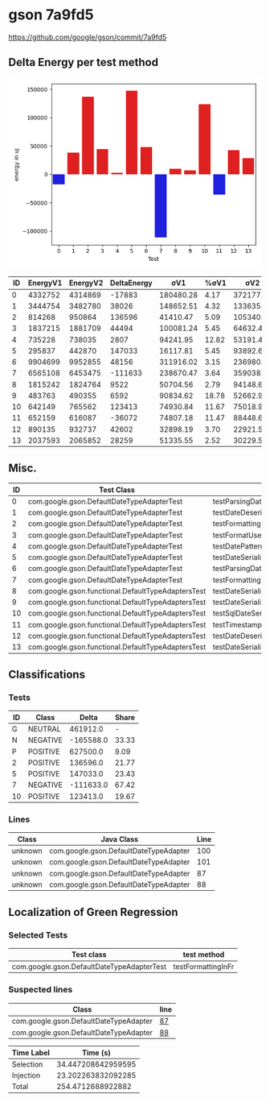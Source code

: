 # gson 7a9fd5


https://github.com/google/gson/commit/7a9fd5



## Delta Energy per test method

![](./gson_delta_energy_0_v.png)


| ID | EnergyV1 | EnergyV2 | DeltaEnergy | σV1 | %σV1 | σV2 | %σV2 |
| --- | --- | --- | --- | --- | --- | --- | --- |
| 0 | 4332752 | 4314869 | -17883 | 180480.28 | 4.17 | 372177.10 | 8.63 |
| 1 | 3444754 | 3482780 | 38026 | 148652.51 | 4.32 | 133635.30 | 3.84 |
| 2 | 814268 | 950864 | 136596 | 41410.47 | 5.09 | 105340.86 | 11.08 |
| 3 | 1837215 | 1881709 | 44494 | 100081.24 | 5.45 | 64632.44 | 3.43 |
| 4 | 735228 | 738035 | 2807 | 94241.95 | 12.82 | 53191.44 | 7.21 |
| 5 | 295837 | 442870 | 147033 | 16117.81 | 5.45 | 93892.66 | 21.20 |
| 6 | 9904699 | 9952855 | 48156 | 311916.02 | 3.15 | 236980.16 | 2.38 |
| 7 | 6565108 | 6453475 | -111633 | 238670.47 | 3.64 | 359038.72 | 5.56 |
| 8 | 1815242 | 1824764 | 9522 | 50704.56 | 2.79 | 94148.66 | 5.16 |
| 9 | 483763 | 490355 | 6592 | 90834.62 | 18.78 | 52662.93 | 10.74 |
| 10 | 642149 | 765562 | 123413 | 74930.84 | 11.67 | 75018.98 | 9.80 |
| 11 | 652159 | 616087 | -36072 | 74807.18 | 11.47 | 88448.65 | 14.36 |
| 12 | 890135 | 932737 | 42602 | 32898.19 | 3.70 | 22921.56 | 2.46 |
| 13 | 2037593 | 2065852 | 28259 | 51335.55 | 2.52 | 30229.50 | 1.46 |

## Misc.

| ID | Test Class | Test Method |
| --- | --- | --- |
| 0 | com.google.gson.DefaultDateTypeAdapterTest | testParsingDatesFormattedWithUsLocale |
| 1 | com.google.gson.DefaultDateTypeAdapterTest | testDateDeserializationISO8601 |
| 2 | com.google.gson.DefaultDateTypeAdapterTest | testFormattingInEnUs |
| 3 | com.google.gson.DefaultDateTypeAdapterTest | testFormatUsesDefaultTimezone |
| 4 | com.google.gson.DefaultDateTypeAdapterTest | testDatePattern |
| 5 | com.google.gson.DefaultDateTypeAdapterTest | testDateSerialization |
| 6 | com.google.gson.DefaultDateTypeAdapterTest | testParsingDatesFormattedWithSystemLocale |
| 7 | com.google.gson.DefaultDateTypeAdapterTest | testFormattingInFr |
| 8 | com.google.gson.functional.DefaultTypeAdaptersTest | testDateSerializationWithPatternNotOverridenByTypeAdapter |
| 9 | com.google.gson.functional.DefaultTypeAdaptersTest | testDateSerializationWithPattern |
| 10 | com.google.gson.functional.DefaultTypeAdaptersTest | testSqlDateSerialization |
| 11 | com.google.gson.functional.DefaultTypeAdaptersTest | testTimestampSerialization |
| 12 | com.google.gson.functional.DefaultTypeAdaptersTest | testDateDeserializationWithPattern |
| 13 | com.google.gson.functional.DefaultTypeAdaptersTest | testDateSerializationInCollection |



## Classifications

### Tests
| ID | Class | Delta | Share |
| --- | --- | --- | --- |
| G | NEUTRAL | 461912.0 | - |
| N | NEGATIVE | -165588.0 | 33.33 |
| P | POSITIVE | 627500.0 | 9.09 |
| 2 | POSITIVE | 136596.0 | 21.77 |
| 5 | POSITIVE | 147033.0 | 23.43 |
| 7 | NEGATIVE | -111633.0 | 67.42 |
| 10 | POSITIVE | 123413.0 | 19.67 |

### Lines
| Class | Java Class | Line |
| --- | --- | --- |
| unknown | com.google.gson.DefaultDateTypeAdapter | 100 |
| unknown | com.google.gson.DefaultDateTypeAdapter | 101 |
| unknown | com.google.gson.DefaultDateTypeAdapter | 87 |
| unknown | com.google.gson.DefaultDateTypeAdapter | 88 |



## Localization of Green Regression
### Selected Tests
| Test class | test method |
| --- | --- |
| com.google.gson.DefaultDateTypeAdapterTest | testFormattingInFr |

### Suspected lines
| Class | line |
| --- | --- |
| com.google.gson.DefaultDateTypeAdapter | [87](https://github.com/google/gson/tree/7a9fd5/gson/src/main/java/com/google/gson/DefaultDateTypeAdapter.java#L87) |
| com.google.gson.DefaultDateTypeAdapter | [88](https://github.com/google/gson/tree/7a9fd5/gson/src/main/java/com/google/gson/DefaultDateTypeAdapter.java#L87#L88) |



| Time Label | Time (s) |
| --- | --- |
| Selection | 34.447208642959595 |
| Injection | 23.202263832092285 |
| Total | 254.4712688922882 |


